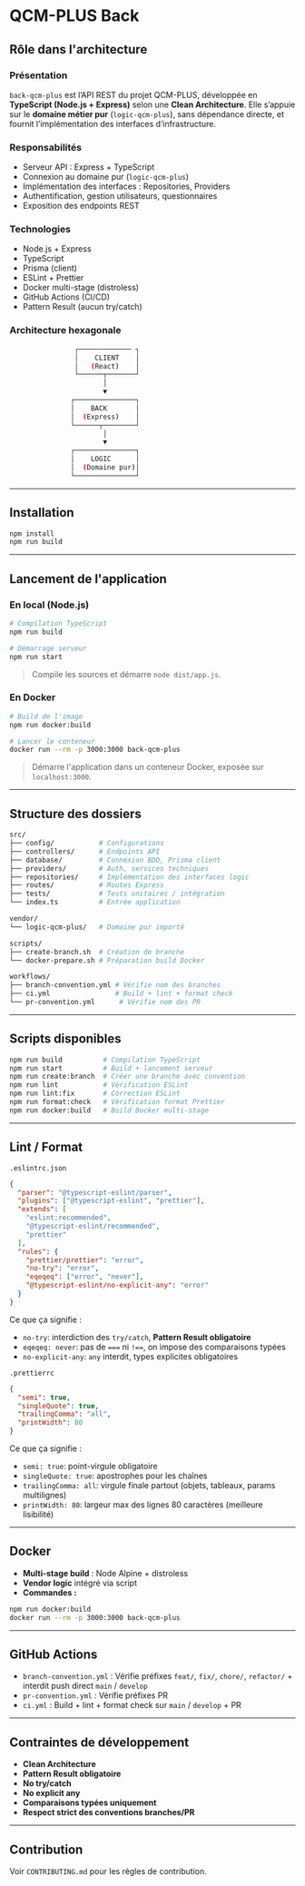 # **QCM-PLUS Back**

## Rôle dans l'architecture

### Présentation

`back-qcm-plus` est l’API REST du projet QCM-PLUS, développée en **TypeScript (Node.js + Express)** selon une **Clean Architecture**.
Elle s’appuie sur le **domaine métier pur** (`logic-qcm-plus`), sans dépendance directe, et fournit l’implémentation des interfaces d’infrastructure.

### Responsabilités

* Serveur API : Express + TypeScript
* Connexion au domaine pur (`logic-qcm-plus`)
* Implémentation des interfaces : Repositories, Providers
* Authentification, gestion utilisateurs, questionnaires
* Exposition des endpoints REST

### Technologies

* Node.js + Express
* TypeScript
* Prisma (client)
* ESLint + Prettier
* Docker multi-stage (distroless)
* GitHub Actions (CI/CD)
* Pattern Result (aucun try/catch)

### Architecture hexagonale

```bash
                ┌───────────── ┐
                │    CLIENT    │
                │   (React)    │
                └──────┬───────┘
                       │
                       ▼
               ┌───────────────┐
               │    BACK       │
               │  (Express)    │
               └──────┬────────┘
                       │
                       ▼
               ┌───────────────┐
               │    LOGIC      │
               │  (Domaine pur)│
               └───────────────┘
```

---

## Installation

```bash
npm install
npm run build
```

---

## Lancement de l'application

### En local (Node.js)

```bash
# Compilation TypeScript
npm run build

# Démarrage serveur
npm run start
```

> Compile les sources et démarre `node dist/app.js`.

### En Docker

```bash
# Build de l'image
npm run docker:build

# Lancer le conteneur
docker run --rm -p 3000:3000 back-qcm-plus
```

> Démarre l'application dans un conteneur Docker, exposée sur `localhost:3000`.

---

## Structure des dossiers

```bash
src/
├── config/           # Configurations
├── controllers/      # Endpoints API
├── database/         # Connexion BDD, Prisma client
├── providers/        # Auth, services techniques
├── repositories/     # Implémentation des interfaces logic
├── routes/           # Routes Express
├── tests/            # Tests unitaires / intégration
└── index.ts          # Entrée application

vendor/
└── logic-qcm-plus/   # Domaine pur importé

scripts/
├── create-branch.sh  # Création de branche
└── docker-prepare.sh # Préparation build Docker

workflows/
├── branch-convention.yml # Vérifie nom des branches
├── ci.yml                # Build + lint + format check
└── pr-convention.yml      # Vérifie nom des PR
```

---

## Scripts disponibles

```bash
npm run build          # Compilation TypeScript
npm run start          # Build + lancement serveur
npm run create:branch  # Créer une branche avec convention
npm run lint           # Vérification ESLint
npm run lint:fix       # Correction ESLint
npm run format:check   # Vérification format Prettier
npm run docker:build   # Build Docker multi-stage
```

---

## Lint / Format

`.eslintrc.json`

```json
{
  "parser": "@typescript-eslint/parser",
  "plugins": ["@typescript-eslint", "prettier"],
  "extends": [
    "eslint:recommended",
    "@typescript-eslint/recommended",
    "prettier"
  ],
  "rules": {
    "prettier/prettier": "error",
    "no-try": "error",
    "eqeqeq": ["error", "never"],
    "@typescript-eslint/no-explicit-any": "error"
  }
}
```

Ce que ça signifie :

* `no-try`: interdiction des `try/catch`, **Pattern Result obligatoire**
* `eqeqeq: never`: pas de `===` ni `!==`, on impose des comparaisons typées
* `no-explicit-any`: `any` interdit, types explicites obligatoires

`.prettierrc`

```json
{
  "semi": true,
  "singleQuote": true,
  "trailingComma": "all",
  "printWidth": 80
}
```

Ce que ça signifie :

* `semi: true`: point-virgule obligatoire
* `singleQuote: true`: apostrophes pour les chaînes
* `trailingComma: all`: virgule finale partout (objets, tableaux, params multilignes)
* `printWidth: 80`: largeur max des lignes 80 caractères (meilleure lisibilité)

---

## Docker

* **Multi-stage build** : Node Alpine + distroless
* **Vendor logic** intégré via script
* **Commandes :**

```bash
npm run docker:build
docker run --rm -p 3000:3000 back-qcm-plus
```

---

## GitHub Actions

* `branch-convention.yml` : Vérifie préfixes `feat/`, `fix/`, `chore/`, `refactor/` + interdit push direct `main` / `develop`
* `pr-convention.yml` : Vérifie préfixes PR
* `ci.yml` : Build + lint + format check sur `main` / `develop` + PR

---

## Contraintes de développement

* **Clean Architecture**
* **Pattern Result obligatoire**
* **No try/catch**
* **No explicit any**
* **Comparaisons typées uniquement**
* **Respect strict des conventions branches/PR**

---

## Contribution

Voir `CONTRIBUTING.md` pour les règles de contribution.
